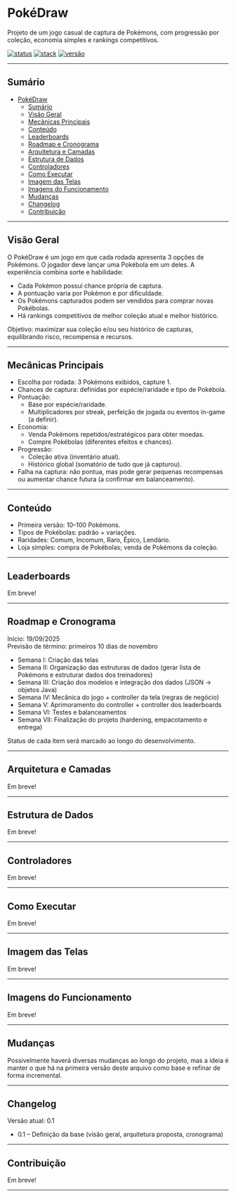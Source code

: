 # PokéDraw

Projeto de um jogo casual de captura de Pokémons, com progressão por coleção, economia simples e rankings competitivos.

[![status](https://img.shields.io/badge/status-em%20desenvolvimento-yellow)](#sumário)
[![stack](https://img.shields.io/badge/stack-Java-5382a1)](#sumário)
[![versão](https://img.shields.io/badge/versão-0.1-blue)](#changelog)

---

## Sumário

- [PokéDraw](#pokédraw)
  - [Sumário](#sumário)
  - [Visão Geral](#visão-geral)
  - [Mecânicas Principais](#mecânicas-principais)
  - [Conteúdo](#conteúdo)
  - [Leaderboards](#leaderboards)
  - [Roadmap e Cronograma](#roadmap-e-cronograma)
  - [Arquitetura e Camadas](#arquitetura-e-camadas)
  - [Estrutura de Dados](#estrutura-de-dados)
  - [Controladores](#controladores)
  - [Como Executar](#como-executar)
  - [Imagem das Telas](#imagem-das-telas)
  - [Imagens do Funcionamento](#imagens-do-funcionamento)
  - [Mudanças](#mudanças)
  - [Changelog](#changelog)
  - [Contribuição](#contribuição)

---

## Visão Geral

O PokéDraw é um jogo em que cada rodada apresenta 3 opções de Pokémons. O jogador deve lançar uma Pokébola em um deles. A experiência combina sorte e habilidade:

- Cada Pokémon possui chance própria de captura.
- A pontuação varia por Pokémon e por dificuldade.
- Os Pokémons capturados podem ser vendidos para comprar novas Pokébolas.
- Há rankings competitivos de melhor coleção atual e melhor histórico.

Objetivo: maximizar sua coleção e/ou seu histórico de capturas, equilibrando risco, recompensa e recursos.

---

## Mecânicas Principais

- Escolha por rodada: 3 Pokémons exibidos, capture 1.
- Chances de captura: definidas por espécie/raridade e tipo de Pokébola.
- Pontuação:
  - Base por espécie/raridade.
  - Multiplicadores por streak, perfeição de jogada ou eventos in-game (a definir).
- Economia:
  - Venda Pokémons repetidos/estratégicos para obter moedas.
  - Compre Pokébolas (diferentes efeitos e chances).
- Progressão:
  - Coleção ativa (inventário atual).
  - Histórico global (somatório de tudo que já capturou).
- Falha na captura: não pontua, mas pode gerar pequenas recompensas ou aumentar chance futura (a confirmar em balanceamento).

---

## Conteúdo

- Primeira versão: 10–100 Pokémons.
- Tipos de Pokébolas: padrão + variações.
- Raridades: Comum, Incomum, Raro, Épico, Lendário.
- Loja simples: compra de Pokébolas; venda de Pokémons da coleção.

---

## Leaderboards

Em breve!

---

## Roadmap e Cronograma

Início: 19/09/2025  
Previsão de término: primeiros 10 dias de novembro

- Semana I: Criação das telas
- Semana II: Organização das estruturas de dados (gerar lista de Pokémons e estruturar dados dos treinadores)
- Semana III: Criação dos modelos e integração dos dados (JSON → objetos Java)
- Semana IV: Mecânica do jogo + controller da tela (regras de negócio)
- Semana V: Aprimoramento do controller + controller dos leaderboards
- Semana VI: Testes e balanceamentos
- Semana VII: Finalização do projeto (hardening, empacotamento e entrega)

Status de cada item será marcado ao longo do desenvolvimento.

---

## Arquitetura e Camadas

Em breve!

---

## Estrutura de Dados

Em breve!

---

## Controladores

Em breve!

---

## Como Executar

Em breve!

---

## Imagem das Telas

Em breve!

---

## Imagens do Funcionamento

Em breve!

---

## Mudanças

Possivelmente haverá diversas mudanças ao longo do projeto, mas a ideia é manter o que há na primeira versão deste arquivo como base e refinar de forma incremental.

---

## Changelog

Versão atual: 0.1

- 0.1 – Definição da base (visão geral, arquitetura proposta, cronograma)

---

## Contribuição

Em breve!

---
